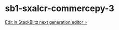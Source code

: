 # sb1-sxalcr-commercepy-3

[Edit in StackBlitz next generation editor ⚡️](https://stackblitz.com/~/github.com/EddieStack/sb1-sxalcr-commercepy-3)